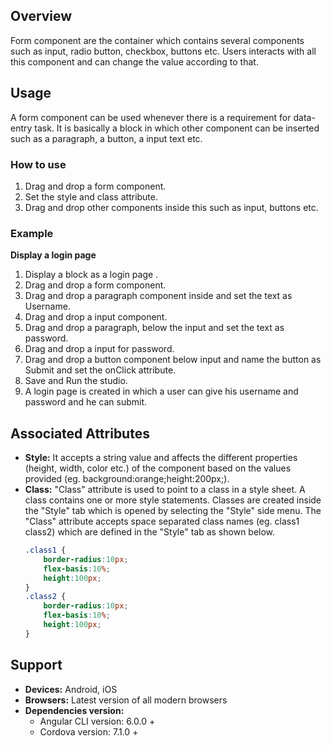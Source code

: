 ## Overview
Form component are the container which contains several components such as input, radio button, checkbox, buttons etc. Users interacts with all this component and can change the value according to that.
## Usage
A form component can be used whenever there is a requirement for data-entry task. It is basically a block in which other component can be inserted such as a paragraph, a button, a input text etc.
### How to use
1. Drag and drop a form component.
2. Set the style and class attribute.
3. Drag and drop other components inside this such as input, buttons etc.

### Example
**Display a login page** 
1. Display a block as a login page .
2. Drag and drop a form component.
3. Drag and drop a paragraph component inside and set the text as Username.
4. Drag and drop a input component.
5. Drag and drop a paragraph, below the input and set the text as password.
6. Drag and drop a input for password.
7. Drag and drop a button component below input and name the button as Submit and set the onClick attribute.
8. Save and Run the studio.
9. A login page is created in which a user can give his username and password and he can  submit.

## Associated Attributes  
- **Style:** It accepts a string value and affects the different properties (height, width, color etc.) of the component based on the values provided (eg. background:orange;height:200px;).
- **Class:** "Class" attribute is used to point to a class in a style sheet. A class contains one or more style statements. Classes are created inside the "Style" tab which is opened by selecting the "Style" side menu. The "Class" attribute accepts space separated class names (eg. class1 class2) which are defined in the "Style" tab as shown below.
    ```css
    .class1 {
        border-radius:10px;
        flex-basis:10%;
        height:100px;
    }
    .class2 {
        border-radius:10px;
        flex-basis:10%;
        height:100px;
    }
    ```
## Support
- **Devices:** Android, iOS
- **Browsers:**  Latest version of all modern browsers
- **Dependencies version:** 
    - Angular CLI version: 6.0.0 + 
    - Cordova version: 7.1.0 + 
